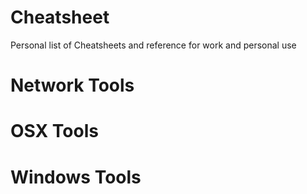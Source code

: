 # Cheatsheet
Personal list of Cheatsheets and reference for work and personal use
# Network Tools
# OSX Tools
# Windows Tools
